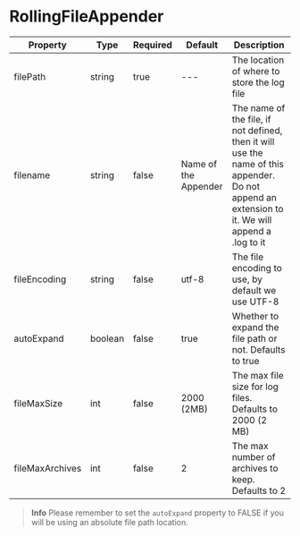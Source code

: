 # RollingFileAppender

|Property|Type|Required|Default|Description|
|--|--|--|--|--|
|filePath|string |true |---|The location of where to store the log file |
|filename |string|false |Name of the Appender |The name of the file, if not defined, then it will use the name of this appender. Do not append an extension to it. We will append a .log to it |
|fileEncoding|string |false |utf-8 |The file encoding to use, by default we use UTF-8 |
|autoExpand |boolean |false |true|Whether to expand the file path or not. Defaults to true |
|fileMaxSize|int|false|2000 (2MB)|The max file size for log files. Defaults to 2000 (2 MB) |
|fileMaxArchives |int|false|2|The max number of archives to keep. Defaults to 2 |

> **Info** Please remember to set the `autoExpand` property to FALSE if you will be using an absolute file path location.


